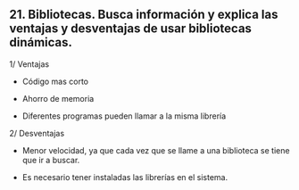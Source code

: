 ## 21. Bibliotecas. Busca información y explica las ventajas y desventajas de usar bibliotecas dinámicas.

1/ Ventajas

- Código mas corto

- Ahorro de memoria

- Diferentes programas pueden llamar a la misma librería

2/ Desventajas

- Menor velocidad, ya que cada vez que se llame a una biblioteca se tiene que ir a buscar.

- Es necesario tener instaladas las librerías en el sistema.
